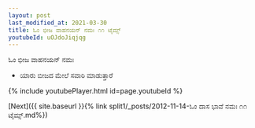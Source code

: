 ```yaml
---
layout: post
last_modified_at: 2021-03-30
title: ಓಂ ಭೀಜ ವಾಹನಯನ್ ನಮಃ ೧೧ ಟೈಮ್ಸ್
youtubeId: uOJdoJiqjqg
---
```

 
 
 ಓಂ ಭೀಜ ವಾಹನಯನ್ ನಮಃ  
 
 -  ಯಾರು ಬೀಜದ ಮೇಲೆ ಸವಾರಿ ಮಾಡುತ್ತಾರೆ 
 
  
 
  
 
 
 
 
 
 


{% include youtubePlayer.html id=page.youtubeId %}
 
[Next]({{ site.baseurl }}{% link  split1/_posts/2012-11-14-ಓಂ ದಾಸ ಭಾವೆ ನಮಃ ೧೧ ಟೈಮ್ಸ್.md%})
 
